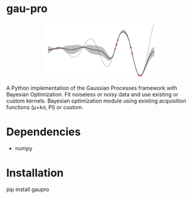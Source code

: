 # gau-pro

<p align="center"><img width="60%" src="images/gpimg2.png"></p>

A Python implementation of the Gaussian Processes framework with Bayesian Optimization.
Fit noiseless or noisy data and use existing or custom kernels.
Bayesian optimization module using existing acquisition functions (μ+kσ, PI) or custom.

# Dependencies

* numpy

# Installation

pip install gaupro
